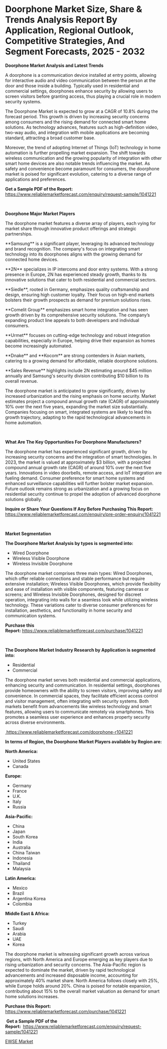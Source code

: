 <p><h1>Doorphone Market Size, Share & Trends Analysis Report By Application, Regional Outlook, Competitive Strategies, And Segment Forecasts, 2025 - 2032</h1></p><p><strong>Doorphone Market Analysis and Latest Trends</strong></p>
<p><p>A doorphone is a communication device installed at entry points, allowing for interactive audio and video communication between the person at the door and those inside a building. Typically used in residential and commercial settings, doorphones enhance security by allowing users to screen visitors before granting access, thus playing a crucial role in modern security systems.</p><p>The Doorphone Market is expected to grow at a CAGR of 10.8% during the forecast period. This growth is driven by increasing security concerns among consumers and the rising demand for connected smart home solutions. As technology advances, features such as high-definition video, two-way audio, and integration with mobile applications are becoming standard, attracting a broad customer base.</p><p>Moreover, the trend of adopting Internet of Things (IoT) technology in home automation is further propelling market expansion. The shift towards wireless communication and the growing popularity of integration with other smart home devices are also notable trends influencing the market. As safety and convenience become paramount for consumers, the doorphone market is poised for significant evolution, catering to a diverse range of applications and preferences.</p></p>
<p><strong>Get a Sample PDF of the Report:&nbsp;</strong> <a href="https://www.reliablemarketforecast.com/enquiry/request-sample/1041221?utm_campaign=2533&utm_medium=2&utm_source=Github&utm_content=ia&utm_term=06042025&utm_id=doorphone">https://www.reliablemarketforecast.com/enquiry/request-sample/1041221</a></p>
<p>&nbsp;</p>
<p><strong>Doorphone Major Market Players</strong></p>
<p><p>The doorphone market features a diverse array of players, each vying for market share through innovative product offerings and strategic partnerships. </p><p>**Samsung** is a significant player, leveraging its advanced technology and brand recognition. The company's focus on integrating smart technology into its doorphones aligns with the growing demand for connected home devices. </p><p>**2N** specializes in IP intercoms and door entry systems. With a strong presence in Europe, 2N has experienced steady growth, thanks to its innovative solutions that cater to both residential and commercial sectors. </p><p>**Siedle**, rooted in Germany, emphasizes quality craftsmanship and design, ensuring high customer loyalty. Their focus on high-end markets bolsters their growth prospects as demand for premium solutions rises.</p><p>**Comelit Group** emphasizes smart home integration and has seen growth driven by its comprehensive security solutions. The company’s expanding product line appeals to both developers and individual consumers.</p><p>**Urmet** focuses on cutting-edge technology and robust integration capabilities, especially in Europe, helping drive their expansion as homes become increasingly automated.</p><p>**Dnake** and **Kocom** are strong contenders in Asian markets, catering to a growing demand for affordable, reliable doorphone solutions. </p><p>**Sales Revenue** highlights include 2N estimating around $45 million annually and Samsung's security division contributing $10 billion to its overall revenue.</p><p>The doorphone market is anticipated to grow significantly, driven by increased urbanization and the rising emphasis on home security. Market estimates project a compound annual growth rate (CAGR) of approximately 10% over the next five years, expanding the market size substantially. Companies focusing on smart, integrated systems are likely to lead this growth trajectory, adapting to the rapid technological advancements in home automation.</p></p>
<p>&nbsp;</p>
<p><strong>What Are The Key Opportunities For Doorphone Manufacturers?</strong></p>
<p><p>The doorphone market has experienced significant growth, driven by increasing security concerns and the integration of smart technologies. In 2023, the market is valued at approximately $3 billion, with a projected compound annual growth rate (CAGR) of around 10% over the next five years. Innovations in video doorbells, remote access, and IoT integration are fueling demand. Consumer preference for smart home systems and enhanced surveillance capabilities will further bolster market expansion. Future outlook remains strong as urbanization and a growing focus on residential security continue to propel the adoption of advanced doorphone solutions globally.</p></p>
<p><strong>Inquire or Share Your Questions If Any Before Purchasing This Report:</strong> <a href="https://www.reliablemarketforecast.com/enquiry/pre-order-enquiry/1041221?utm_campaign=2533&utm_medium=2&utm_source=Github&utm_content=ia&utm_term=06042025&utm_id=doorphone">https://www.reliablemarketforecast.com/enquiry/pre-order-enquiry/1041221</a></p>
<p>&nbsp;</p>
<p><strong>Market Segmentation</strong></p>
<p><strong>The Doorphone Market Analysis by types is segmented into:</strong></p>
<p><ul><li>Wired Doorphone</li><li>Wireless Visible Doorphone</li><li>Wireless Invisible Doorphone</li></ul></p>
<p><p>The doorphone market comprises three main types: Wired Doorphones, which offer reliable connections and stable performance but require extensive installation; Wireless Visible Doorphones, which provide flexibility and ease of installation with visible components, featuring cameras or screens; and Wireless Invisible Doorphones, designed for discreet operation, integrating into walls for a seamless look while utilizing wireless technology. These variations cater to diverse consumer preferences for installation, aesthetics, and functionality in home security and communication systems.</p></p>
<p><strong>Purchase this Report:&nbsp;</strong><a href="https://www.reliablemarketforecast.com/purchase/1041221?utm_campaign=2533&utm_medium=2&utm_source=Github&utm_content=ia&utm_term=06042025&utm_id=doorphone">https://www.reliablemarketforecast.com/purchase/1041221</a></p>
<p>&nbsp;</p>
<p><strong>The Doorphone Market Industry Research by Application is segmented into:</strong></p>
<p><ul><li>Residential</li><li>Commercial</li></ul></p>
<p><p>The doorphone market serves both residential and commercial applications, enhancing security and communication. In residential settings, doorphones provide homeowners with the ability to screen visitors, improving safety and convenience. In commercial spaces, they facilitate efficient access control and visitor management, often integrating with security systems. Both markets benefit from advancements like wireless technology and smart features, allowing users to communicate remotely via smartphones. This promotes a seamless user experience and enhances property security across diverse environments.</p></p>
<p><a href="https://www.reliablemarketforecast.com/doorphone-r1041221?utm_campaign=2533&utm_medium=2&utm_source=Github&utm_content=ia&utm_term=06042025&utm_id=doorphone">&nbsp;https://www.reliablemarketforecast.com/doorphone-r1041221</a></p>
<p><strong>In terms of Region, the Doorphone Market Players available by Region are:</strong></p>
<p>
    <p> <strong> North America: </strong>
        <ul>
            <li>United States</li>
            <li>Canada</li>
        </ul>
        </p> 
    <p> <strong> Europe: </strong>
        <ul>
            <li>Germany</li>
            <li>France</li>
            <li>U.K.</li>
            <li>Italy</li>
            <li>Russia</li>
        </ul>
        </p> 
    <p> <strong> Asia-Pacific: </strong>
        <ul>
            <li>China</li>
            <li>Japan</li>
            <li>South Korea</li>
            <li>India</li>
            <li>Australia</li>
            <li>China Taiwan</li>
            <li>Indonesia</li>
            <li>Thailand</li>
            <li>Malaysia</li>
        </ul>
        </p> 
    <p> <strong> Latin America: </strong>
        <ul>
            <li>Mexico</li>
            <li>Brazil</li>
            <li>Argentina Korea</li>
            <li>Colombia</li>
        </ul>
        </p> 
    <p> <strong> Middle East & Africa: </strong>
        <ul>
            <li>Turkey</li>
            <li>Saudi</li>
            <li>Arabia</li>
            <li>UAE</li>
            <li>Korea</li>
        </ul>
    </p>
    </p>
<p><p>The doorphone market is witnessing significant growth across various regions, with North America and Europe emerging as key players due to rising urbanization and security concerns. The Asia-Pacific region is expected to dominate the market, driven by rapid technological advancements and increased disposable income, accounting for approximately 40% market share. North America follows closely with 25%, while Europe holds around 20%. China is poised for notable expansion, contributing about 15% to the overall market valuation as demand for smart home solutions increases.</p></p>
<p><strong>Purchase this Report: </strong><a href="https://www.reliablemarketforecast.com/purchase/1041221?utm_campaign=2533&utm_medium=2&utm_source=Github&utm_content=ia&utm_term=06042025&utm_id=doorphone">https://www.reliablemarketforecast.com/purchase/1041221</a></p>
<p>&nbsp;<strong>Get a Sample PDF of the Report:&nbsp;&nbsp;</strong><a href="https://www.reliablemarketforecast.com/enquiry/request-sample/1041221?utm_campaign=2533&utm_medium=2&utm_source=Github&utm_content=ia&utm_term=06042025&utm_id=doorphone">https://www.reliablemarketforecast.com/enquiry/request-sample/1041221</a></p>
<p><strong></strong></p>
<p><p><a href="https://github.com/pearlinewhite4692/Market-Research-Report-List-1/blob/main/ewse-market.md?utm_campaign=2533&utm_medium=2&utm_source=Github&utm_content=ia&utm_term=06042025&utm_id=doorphone">EWSE Market</a></p></p>